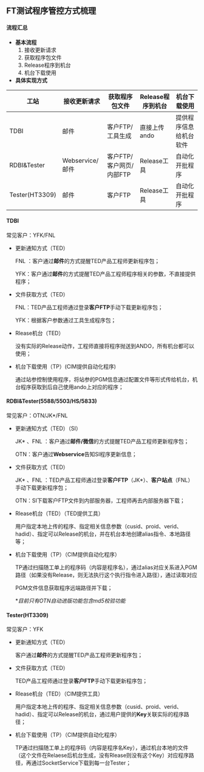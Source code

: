 ## FT测试程序管控方式梳理 

#### 流程汇总

- **基本流程**
  1. 接收更新请求
  2. 获取程序包文件
  3. Release程序到机台
  4. 机台下载使用
- **具体实现方式**

| 工站           | 接收更新请求    | 获取程序包文件           | Release程序到机台 | 机台下载使用           |
| -------------- | --------------- | ------------------------ | ----------------- | ---------------------- |
| TDBI           | 邮件            | 客户FTP/工具生成         | 直接上传ando      | 提供程序信息给机台软件 |
| RDBI&Tester    | Webservice/邮件 | 客户FTP/客户网页/内部FTP | Release工具       | 自动化开批程序         |
| Tester(HT3309) | 邮件            | 客户FTP                  | Release工具       | 自动化开批程序         |



#### TDBI

常见客户：YFK/FNL

- 更新通知方式（TED）

  FNL ：客户通过**邮件**的方式提醒TED产品工程师更新程序包；

  YFK：客户通过**邮件**的方式提醒TED产品工程师程序相关的参数，不直接提供程序；

- 文件获取方式（TED）

  FNL：TED产品工程师通过登录**客户FTP**手动下载更新程序包；

  YFK：根据客户参数通过工具生成程序包；

- Rlease机台（TED）

  没有实际的Release动作，工程师直接将程序抛送到ANDO，所有机台都可以使用；

- 机台下载使用（TP）(CIM提供自动化程序)

  通过站参控制使用程序，将站参的PGM信息通过配置文件等形式传给机台，机台程序获取到后自己使用ando上对应的程序；



#### RDBI&Tester(5588/5503/HS/5833)

常见客户：OTN/JK*/FNL

- 更新通知方式（TED）（SI）

  JK* 、FNL ：客户通过**邮件/微信**的方式提醒TED产品工程师更新程序包；

  OTN：客户通过**Webservice**告知SI程序更新信息；

- 文件获取方式（TED）

  JK* 、FNL ：TED产品工程师通过登录**客户FTP**（JK*）、**客户站点**（FNL）手动下载更新程序包；

  OTN：SI下载客户FTP文件到内部服务器，工程师再去内部服务器下载；

- Rlease机台（TED）（TED提供工具）

  用户指定本地上传的程序、指定相关信息参数（cusid、proid、verid、hadid）、指定可以Release的机台，并在机台本地创建alias指令、本地路径等；

- 机台下载使用（TP）（CIM提供自动化程序）

  TP通过扫描随工单上的程序码（内容是程序名），通过alias对应关系进入PGM路径（如果没有Release，则无法执行这个执行指令进入路径），通过读取对应

  PGM文件信息获取程序远端路径并下载；

  **目前只有OTN自动进版功能包含md5校验功能*



#### Tester(HT3309)

常见客户：YFK

- 更新通知方式（TED）

  客户通过**邮件**的方式提醒TED产品工程师更新程序包；

- 文件获取方式（TED）

  TED产品工程师通过登录**客户FTP**手动下载更新程序包；

- Rlease机台（TED）（CIM提供工具）

  用户指定本地上传的程序、指定相关信息参数（cusid、proid、verid、hadid）、指定可以Release的机台，通过用户提供的**Key**关联实际的程序路径；

- 机台下载使用（TP）（CIM提供自动化程序）

  TP通过扫描随工单上的程序码（内容是程序名Key），通过机台本地的文件（这个文件在Relaese后机台生成，没有Rlease则没有这个Key）对应程序路径，再通过SocketService下载到每一台Tester；


